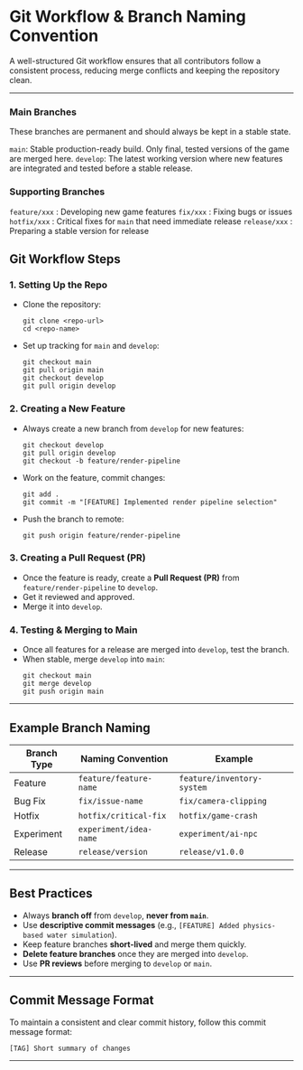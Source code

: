 # Git Workflow & Branch Naming Convention
A well-structured Git workflow ensures that all contributors follow a consistent process, reducing merge conflicts and keeping the repository clean.

---

### **Main Branches**
These branches are permanent and should always be kept in a stable state.

`main`:  Stable production-ready build. Only final, tested versions of the game are merged here. 
`develop`: The latest working version where new features are integrated and tested before a stable release.


### **Supporting Branches**

`feature/xxx` : Developing new game features
`fix/xxx`  : Fixing bugs or issues
`hotfix/xxx` : Critical fixes for `main` that need immediate release 
`release/xxx` : Preparing a stable version for release


## Git Workflow Steps

###  **1. Setting Up the Repo**
- Clone the repository:
  ```
  git clone <repo-url>
  cd <repo-name>
  ```

- Set up tracking for `main` and `develop`:
  ```
  git checkout main
  git pull origin main
  git checkout develop
  git pull origin develop
  ```

### **2. Creating a New Feature**
- Always create a new branch from `develop` for new features:
  ```
  git checkout develop
  git pull origin develop
  git checkout -b feature/render-pipeline
  ```
- Work on the feature, commit changes:
  ```
  git add .
  git commit -m "[FEATURE] Implemented render pipeline selection"
  ```
- Push the branch to remote:
  ```
  git push origin feature/render-pipeline
  ```


### **3. Creating a Pull Request (PR)**
- Once the feature is ready, create a **Pull Request (PR)** from `feature/render-pipeline` to `develop`.
- Get it reviewed and approved.
- Merge it into `develop`.

### **4. Testing & Merging to Main**
- Once all features for a release are merged into `develop`, test the branch.
- When stable, merge `develop` into `main`:
  ```
  git checkout main
  git merge develop
  git push origin main
  ```

---

## Example Branch Naming

| Branch Type | Naming Convention | Example |
|-------------|------------------|---------|
| Feature | `feature/feature-name` | `feature/inventory-system` |
| Bug Fix | `fix/issue-name` | `fix/camera-clipping` |
| Hotfix | `hotfix/critical-fix` | `hotfix/game-crash` |
| Experiment | `experiment/idea-name` | `experiment/ai-npc` |
| Release | `release/version` | `release/v1.0.0` |

---

## Best Practices
- Always **branch off** from `develop`, **never from `main`**.
- Use **descriptive commit messages** (e.g., `[FEATURE] Added physics-based water simulation`).
- Keep feature branches **short-lived** and merge them quickly.
- **Delete feature branches** once they are merged into `develop`.
- Use **PR reviews** before merging to `develop` or `main`.

---

## Commit Message Format
To maintain a consistent and clear commit history, follow this commit message format:

```
[TAG] Short summary of changes
```

---
